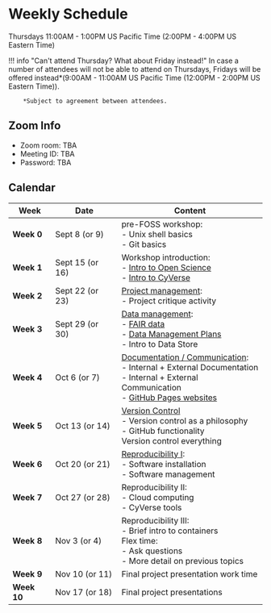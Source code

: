 # Weekly Schedule

Thursdays 11:00AM - 1:00PM US Pacific Time (2:00PM - 4:00PM US
Eastern Time)

!!! info "Can't attend Thursday? What about Friday instead!"
        In case a number of attendees will not be able to attend on Thursdays, Fridays will be offered instead*(9:00AM - 11:00AM US Pacific Time (12:00PM - 2:00PM US Eastern Time)).

        *Subject to agreement between attendees.

## Zoom Info

- Zoom room: TBA
- Meeting ID: TBA
- Password: TBA

## Calendar

| Week | Date | Content |
|---|---|---|
| **Week 0** | Sept 8 (or 9) | pre-FOSS workshop: <br> - Unix shell basics <br> - Git basics |
| **Week 1** | Sept 15 (or 16) | Workshop introduction: <br> - [Intro to Open Science](01_intro_open_sci.md) <br> - [Intro to CyVerse](01_intro_open_sci.md#introduction-to-cyverse) |
| **Week 2** | Sept 22 (or 23) | [Project management](02_project_management.md): <br> - Project critique activity |
| **Week 3** | Sept 29 (or 30) | [Data management](03_managing_data.md): <br> - [FAIR data](03_managing_data.md#fair-data) <br> - [Data Management Plans](03_managing_data.md#data-management-plans) <br> - Intro to Data Store |
| **Week 4** | Oct 6 (or 7) | [Documentation / Communication](04_documentation_communication.md): <br> - Internal + External Documentation <br> - Internal + External Communication <br> - [GitHub Pages websites](documentation/githubpages.md) |
| **Week 5** | Oct 13 (or 14) | [Version Control](05_version_control.md) <br> - Version control as a philosophy <br> - GitHub functionality <br> Version control everything | 
| **Week 6** | Oct 20 (or 21) | [Reproducibility I](07_reproducibility.md): <br> - Software installation <br> - Software management |
| **Week 7** | Oct 27 (or 28) | Reproducibility II: <br> - Cloud computing <br> - CyVerse tools |
| **Week 8** | Nov 3 (or 4) | Reproducibility III: <br>  - Brief intro to containers <br> Flex time: <br> - Ask questions <br> - More detail on previous topics |
| **Week 9** |  Nov 10 (or 11) | Final project presentation work time |
| **Week 10** | Nov 17 (or 18) | Final project presentations |